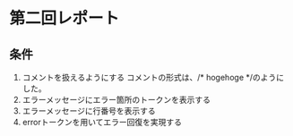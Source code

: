 # 第二回レポート
## 条件
1. コメントを扱えるようにする
コメントの形式は、/* hogehoge */のようにした。
2. エラーメッセージにエラー箇所のトークンを表示する
3. エラーメッセージに行番号を表示する
4. errorトークンを用いてエラー回復を実現する

